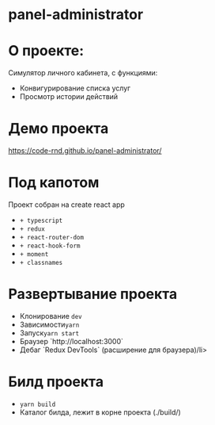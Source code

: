 # panel-administrator

# О проекте:

Симулятор личного кабинета, с функциями: <br>
<ul>
 <li>Конвигурирование списка услуг </<li>
 <li>Просмотр истории действий </<li>
</ul>

# Демо проекта
 https://code-rnd.github.io/panel-administrator/

# Под капотом

Проект собран на create react app
<ul>
  <li><code>+ typescript</code></li>
  <li><code>+ redux</code></li>
  <li><code>+ react-router-dom</code></li>
  <li><code>+ react-hook-form</code></li>
  <li><code>+ moment</code></li>
  <li><code>+ classnames</code></li>
</ul>

# Развертывание проекта
<ul>
  <li>Клонирование <code>dev</code></li>
  <li>Зависимости<code>yarn</code></li>
  <li>Запуск<code>yarn start</code></li>
  <li>Браузер `http://localhost:3000`</li>
  <li>Дебаг `Redux DevTools` (расширение для браузера)/li>
 </ul>
 
 # Билд проекта
 <ul>
  <li><code>yarn build</code></li>
  <li>Каталог билда, лежит в корне проекта (./build/)</li>
 </ul>
